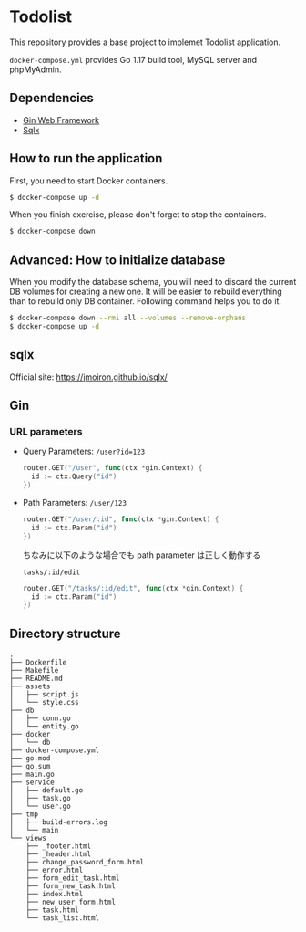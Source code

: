 # Todolist

This repository provides a base project to implemet Todolist application.

`docker-compose.yml` provides Go 1.17 build tool, MySQL server and phpMyAdmin.

## Dependencies

- [Gin Web Framework](https://pkg.go.dev/github.com/gin-gonic/gin)
- [Sqlx](https://pkg.go.dev/github.com/jmoiron/sqlx)

## How to run the application

First, you need to start Docker containers.

```sh
$ docker-compose up -d
```

When you finish exercise, please don't forget to stop the containers.

```sh
$ docker-compose down
```

## Advanced: How to initialize database

When you modify the database schema, you will need to discard the current DB volumes for creating a new one.
It will be easier to rebuild everything than to rebuild only DB container.
Following command helps you to do it.

```sh
$ docker-compose down --rmi all --volumes --remove-orphans
$ docker-compose up -d
```

## sqlx

Official site: https://jmoiron.github.io/sqlx/

## Gin

### URL parameters

- Query Parameters: `/user?id=123`

  ```go
  router.GET("/user", func(ctx *gin.Context) {
    id := ctx.Query("id")
  })
  ```

- Path Parameters: `/user/123`

  ```go
  router.GET("/user/:id", func(ctx *gin.Context) {
    id := ctx.Param("id")
  })
  ```

  ちなみに以下のような場合でも path parameter は正しく動作する

  `tasks/:id/edit`

  ```go
  router.GET("/tasks/:id/edit", func(ctx *gin.Context) {
    id := ctx.Param("id")
  })
  ```

## Directory structure

```
.
├── Dockerfile
├── Makefile
├── README.md
├── assets
│   ├── script.js
│   └── style.css
├── db
│   ├── conn.go
│   └── entity.go
├── docker
│   └── db
├── docker-compose.yml
├── go.mod
├── go.sum
├── main.go
├── service
│   ├── default.go
│   ├── task.go
│   └── user.go
├── tmp
│   ├── build-errors.log
│   └── main
└── views
    ├── _footer.html
    ├── _header.html
    ├── change_password_form.html
    ├── error.html
    ├── form_edit_task.html
    ├── form_new_task.html
    ├── index.html
    ├── new_user_form.html
    ├── task.html
    └── task_list.html
```
